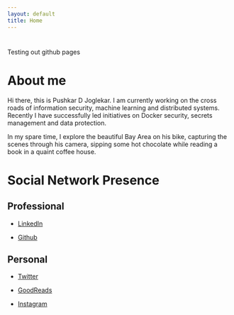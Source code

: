 ```yaml
---
layout: default
title: Home
---
```

<div class="blurb">
	<h1></h1>
	<p>Testing out github pages</p>
</div><!-- /.blurb -->

# [](#header-1)About me

Hi there, this is Pushkar D Joglekar.  I am currently working on the cross roads of information security, machine learning and distributed systems. Recently I have successfully led initiatives on Docker security, secrets management and data protection. 

In my spare time, I explore the beautiful Bay Area on his bike, capturing the scenes through his camera, sipping some hot chocolate while reading a book in a quaint coffee house.

# [](#header-1)Social Network Presence

## [](#header-2)Professional 

* [LinkedIn](https://www.linkedin.com/in/pushkardj/)

* [Github](https://github.com/PushkarJ)

## [](#header-2)Personal 

* [Twitter](https://twitter.com/PuDiJoglekar)

* [GoodReads](https://www.goodreads.com/user/show/62575989-pushkar-joglekar)

* [Instagram](https://www.instagram.com/pdjclicks/)

